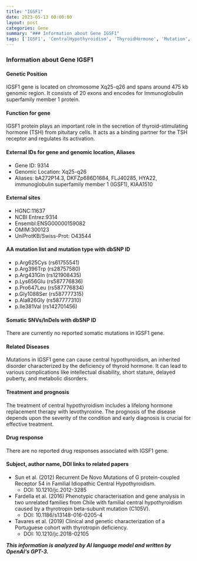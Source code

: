 ```yaml
---
title: "IGSF1"
date: 2023-05-13 00:00:00
layout: post
categories: Gene
summary: "### Information about Gene IGSF1"
tags: ['IGSF1', 'CentralHypothyroidism', 'ThyroidHormone', 'Mutation', 'Levothyroxine', 'Pituitary', 'GeneticDisorder', 'HormoneReplacementTherapy']
---
```


### Information about Gene IGSF1

#### Genetic Position
IGSF1 gene is located on chromosome Xq25-q26 and spans around 475 kb genomic region. It consists of 20 exons and encodes for Immunoglobulin superfamily member 1 protein.

#### Function for gene
IGSF1 protein plays an important role in the secretion of thyroid-stimulating hormone (TSH) from pituitary cells. It acts as a binding partner for the TSH receptor and regulates its activation.

#### External IDs for gene and genomic location, Aliases
- Gene ID: 9314
- Genomic Location: Xq25-q26
- Aliases: bA272P14.3, DKFZp686D1684, FLJ40285, HYA22, immunoglobulin superfamily member 1 (IGSF1), KIAA1510

#### External sites
- HGNC:11637
- NCBI Entrez:9314
- Ensembl:ENSG00000159082
- OMIM:300123
- UniProtKB/Swiss-Prot: O43544

#### AA mutation list and mutation type with dbSNP ID
- p.Arg625Cys (rs61755541)
- p.Arg396Trp (rs28757580)
- p.Arg431Gln (rs121908435)
- p.Lys656Glu (rs587776836)
- p.Pro647Leu (rs587776834)
- p.Gly1088Ser (rs587777315)
- p.Ala826Gly (rs587777310)
- p.Ile381Val (rs142701456)

#### Somatic SNVs/InDels with dbSNP ID
There are currently no reported somatic mutations in IGSF1 gene.

#### Related Diseases
Mutations in IGSF1 gene can cause central hypothyroidism, an inherited disorder characterized by the deficiency of thyroid hormone. It can lead to various complications like intellectual disability, short stature, delayed puberty, and metabolic disorders.

#### Treatment and prognosis
The treatment of central hypothyroidism includes a lifelong hormone replacement therapy with levothyroxine. The prognosis of the disease depends upon the severity of the condition and early diagnosis is crucial for effective treatment.

#### Drug response
There are no reported drug responses associated with IGSF1 gene.

#### Subject, author name, DOI links to related papers
- Sun et al. (2012) Recurrent De Novo Mutations of G protein-coupled Receptor 54 in Familial Idiopathic Central Hypothyroidism.
    - DOI: 10.1210/jc.2012-3285
- Fardella et al. (2016) Phenotypic characterisation and gene analysis in two unrelated families from Chile with familial central hypothyroidism caused by a thyrotropin beta-subunit mutation (C105V).
    - DOI: 10.1186/s13148-016-0205-4
- Tavares et al. (2019) Clinical and genetic characterization of a Portuguese cohort with thyrotropin deficiency.
    - DOI: 10.1210/jc.2018-02105

**_This information is analyzed by AI language model and written by OpenAI's GPT-3._**